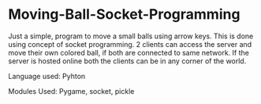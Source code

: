 # Moving-Ball-Socket-Programming
Just a simple, program to move a small balls using arrow keys. This is done using concept of socket programming. 2 clients can access the server and move their own colored ball, if both are connected to same network. If the server is hosted online both the clients can be in any corner of the world. 

Language used:
Pyhton

Modules Used:
Pygame,
socket,
pickle

